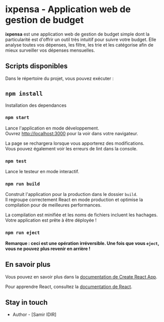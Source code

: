 # ixpensa - Application web de gestion de budget

**ixpensa** est une application web de gestion de budget simple dont la particularité est d'offrir un outil très intuitif pour suivre votre budget. Elle analyse toutes vos dépenses, les filtre, les trie et les catégorise afin de mieux surveiller vos dépenses mensuelles.

## Scripts disponibles

Dans le répertoire du projet, vous pouvez exécuter :

## `npm install`

Installation des dependances

### `npm start`

Lance l'application en mode développement.\
Ouvrez [http://localhost:3000](http://localhost:3000) pour la voir dans votre navigateur.

La page se rechargera lorsque vous apporterez des modifications.\
Vous pouvez également voir les erreurs de lint dans la console.

### `npm test`

Lance le testeur en mode interactif.

### `npm run build`

Construit l'application pour la production dans le dossier `build`.\
Il regroupe correctement React en mode production et optimise la compilation pour de meilleures performances.

La compilation est minifiée et les noms de fichiers incluent les hachages.\
Votre application est prête à être déployée !

### `npm run eject`

**Remarque : ceci est une opération irréversible. Une fois que vous `eject`, vous ne pouvez plus revenir en arrière !**

## En savoir plus

Vous pouvez en savoir plus dans la [documentation de Create React App](https://facebook.github.io/create-react-app/docs/getting-started).

Pour apprendre React, consultez la [documentation de React](https://reactjs.org/).

## Stay in touch

- Author - [Samir IDIR]
